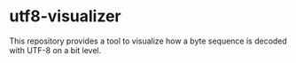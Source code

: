 # utf8-visualizer

This repository provides a tool to visualize how a byte sequence is decoded with UTF-8 on a bit level.
